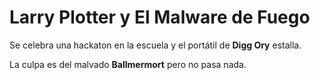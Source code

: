 # Larry Plotter y El Malware de Fuego

Se celebra una hackaton en la escuela y el portátil de **Digg Ory** estalla.

La culpa es del malvado **Ballmermort** pero no pasa nada.
